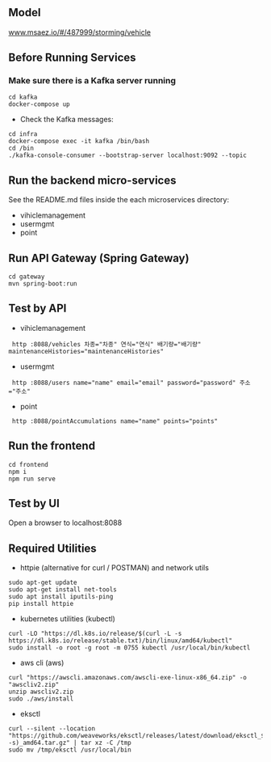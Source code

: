 # 

## Model
www.msaez.io/#/487999/storming/vehicle

## Before Running Services
### Make sure there is a Kafka server running
```
cd kafka
docker-compose up
```
- Check the Kafka messages:
```
cd infra
docker-compose exec -it kafka /bin/bash
cd /bin
./kafka-console-consumer --bootstrap-server localhost:9092 --topic
```

## Run the backend micro-services
See the README.md files inside the each microservices directory:

- vihiclemanagement
- usermgmt
- point


## Run API Gateway (Spring Gateway)
```
cd gateway
mvn spring-boot:run
```

## Test by API
- vihiclemanagement
```
 http :8088/vehicles 차종="차종" 연식="연식" 배기량="배기량" maintenanceHistories="maintenanceHistories" 
```
- usermgmt
```
 http :8088/users name="name" email="email" password="password" 주소="주소" 
```
- point
```
 http :8088/pointAccumulations name="name" points="points" 
```


## Run the frontend
```
cd frontend
npm i
npm run serve
```

## Test by UI
Open a browser to localhost:8088

## Required Utilities

- httpie (alternative for curl / POSTMAN) and network utils
```
sudo apt-get update
sudo apt-get install net-tools
sudo apt install iputils-ping
pip install httpie
```

- kubernetes utilities (kubectl)
```
curl -LO "https://dl.k8s.io/release/$(curl -L -s https://dl.k8s.io/release/stable.txt)/bin/linux/amd64/kubectl"
sudo install -o root -g root -m 0755 kubectl /usr/local/bin/kubectl
```

- aws cli (aws)
```
curl "https://awscli.amazonaws.com/awscli-exe-linux-x86_64.zip" -o "awscliv2.zip"
unzip awscliv2.zip
sudo ./aws/install
```

- eksctl 
```
curl --silent --location "https://github.com/weaveworks/eksctl/releases/latest/download/eksctl_$(uname -s)_amd64.tar.gz" | tar xz -C /tmp
sudo mv /tmp/eksctl /usr/local/bin
```

